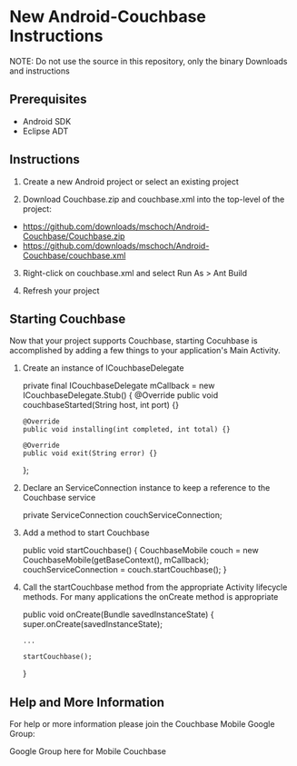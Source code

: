 # New Android-Couchbase Instructions

NOTE: Do not use the source in this repository, only the binary Downloads and instructions

## Prerequisites

- Android SDK
- Eclipse ADT

## Instructions

1.  Create a new Android project or select an existing project

2.  Download Couchbase.zip and couchbase.xml into the top-level of the project:

- https://github.com/downloads/mschoch/Android-Couchbase/Couchbase.zip
- https://github.com/downloads/mschoch/Android-Couchbase/couchbase.xml

3.  Right-click on couchbase.xml and select Run As > Ant Build

4.  Refresh your project

## Starting Couchbase

Now that your project supports Couchbase, starting Cocuhbase is accomplished by adding a few things to your application's Main Activity.

1.  Create an instance of ICouchbaseDelegate

    private final ICouchbaseDelegate mCallback = new ICouchbaseDelegate.Stub() {
        @Override
        public void couchbaseStarted(String host, int port) {}
    
        @Override
        public void installing(int completed, int total) {}
    
        @Override
        public void exit(String error) {}
    };

2.  Declare an ServiceConnection instance to keep a reference to the Couchbase service

    private ServiceConnection couchServiceConnection;

3.  Add a method to start Couchbase

    public void startCouchbase() {
        CouchbaseMobile couch = new CouchbaseMobile(getBaseContext(), mCallback);
        couchServiceConnection = couch.startCouchbase();
    }

4.  Call the startCouchbase method from the appropriate Activity lifecycle methods.  For many applications the onCreate method is appropriate

    public void onCreate(Bundle savedInstanceState) {
        super.onCreate(savedInstanceState);

        ...

        startCouchbase();
    }

## Help and More Information

For help or more information please join the Couchbase Mobile Google Group:

Google Group here for Mobile Couchbase
